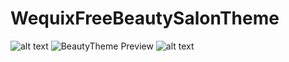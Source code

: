 # WequixFreeBeautySalonTheme
![alt text](https://wequix.com/beautyTheme/pic/f1595442810.jpg?raw=true)
![BeautyTheme Preview](https://wequix.com/beautyTheme/pic/f1595442810.jpg)
![alt text](https://github.com/freeublue/WequixFreeBeautySalonTheme/bridal1.jpg?raw=true)
